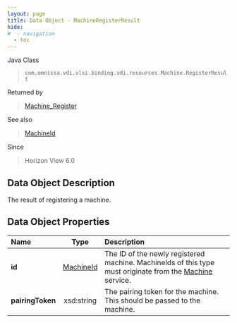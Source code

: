 ```yaml
---
layout: page
title: Data Object - MachineRegisterResult
hide:
#  - navigation
  - toc
---
```






Java Class
> `com.omnissa.vdi.vlsi.binding.vdi.resources.Machine.RegisterResult`

Returned by
> [Machine_Register](vdi.resources.Machine.md#register)

See also
> [MachineId](vdi.entity.MachineId.md)

Since
> Horizon View 6.0


## Data Object Description

The result of registering a machine.

## Data Object Properties

 Name | Type | Description
:---|:---:|:---
**id**| [MachineId](vdi.entity.MachineId.md)|  The ID of the newly registered machine. MachineIds of this type must originate from the [Machine](vdi.resources.Machine.md) service.
**pairingToken**|  xsd:string|  The pairing token for the machine. This should be passed to the machine.
 


 
